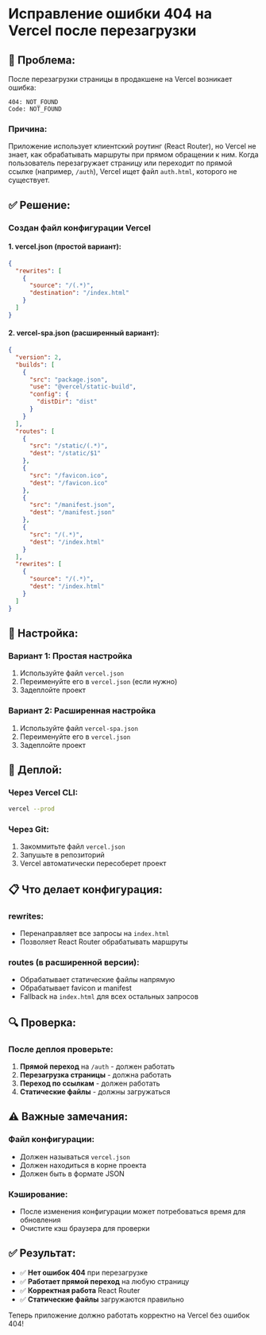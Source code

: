 # Исправление ошибки 404 на Vercel после перезагрузки

## 🐛 Проблема:

После перезагрузки страницы в продакшене на Vercel возникает ошибка:
```
404: NOT_FOUND
Code: NOT_FOUND
```

### **Причина:**
Приложение использует клиентский роутинг (React Router), но Vercel не знает, как обрабатывать маршруты при прямом обращении к ним. Когда пользователь перезагружает страницу или переходит по прямой ссылке (например, `/auth`), Vercel ищет файл `auth.html`, которого не существует.

## ✅ Решение:

### **Создан файл конфигурации Vercel**

#### **1. vercel.json (простой вариант):**
```json
{
  "rewrites": [
    {
      "source": "/(.*)",
      "destination": "/index.html"
    }
  ]
}
```

#### **2. vercel-spa.json (расширенный вариант):**
```json
{
  "version": 2,
  "builds": [
    {
      "src": "package.json",
      "use": "@vercel/static-build",
      "config": {
        "distDir": "dist"
      }
    }
  ],
  "routes": [
    {
      "src": "/static/(.*)",
      "dest": "/static/$1"
    },
    {
      "src": "/favicon.ico",
      "dest": "/favicon.ico"
    },
    {
      "src": "/manifest.json",
      "dest": "/manifest.json"
    },
    {
      "src": "/(.*)",
      "dest": "/index.html"
    }
  ],
  "rewrites": [
    {
      "source": "/(.*)",
      "dest": "/index.html"
    }
  ]
}
```

## 🔧 Настройка:

### **Вариант 1: Простая настройка**
1. Используйте файл `vercel.json`
2. Переименуйте его в `vercel.json` (если нужно)
3. Задеплойте проект

### **Вариант 2: Расширенная настройка**
1. Используйте файл `vercel-spa.json`
2. Переименуйте его в `vercel.json`
3. Задеплойте проект

## 🚀 Деплой:

### **Через Vercel CLI:**
```bash
vercel --prod
```

### **Через Git:**
1. Закоммитьте файл `vercel.json`
2. Запушьте в репозиторий
3. Vercel автоматически пересоберет проект

## 📋 Что делает конфигурация:

### **rewrites:**
- Перенаправляет все запросы на `index.html`
- Позволяет React Router обрабатывать маршруты

### **routes (в расширенной версии):**
- Обрабатывает статические файлы напрямую
- Обрабатывает favicon и manifest
- Fallback на `index.html` для всех остальных запросов

## 🔍 Проверка:

### **После деплоя проверьте:**
1. **Прямой переход** на `/auth` - должен работать
2. **Перезагрузка страницы** - должна работать
3. **Переход по ссылкам** - должен работать
4. **Статические файлы** - должны загружаться

## ⚠️ Важные замечания:

### **Файл конфигурации:**
- Должен называться `vercel.json`
- Должен находиться в корне проекта
- Должен быть в формате JSON

### **Кэширование:**
- После изменения конфигурации может потребоваться время для обновления
- Очистите кэш браузера для проверки

## ✅ Результат:

- ✅ **Нет ошибок 404** при перезагрузке
- ✅ **Работает прямой переход** на любую страницу
- ✅ **Корректная работа** React Router
- ✅ **Статические файлы** загружаются правильно

Теперь приложение должно работать корректно на Vercel без ошибок 404!
